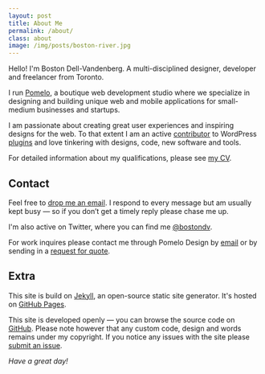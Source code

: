 ```yaml
---
layout: post
title: About Me
permalink: /about/
class: about
image: /img/posts/boston-river.jpg
---
```


<span class="dropcap">H</span><span class="run-in">ello! I'm Boston Dell-Vandenberg.</span> A multi-disciplined designer, developer and freelancer from Toronto.

I run [Pomelo](http://pomelodesign.com), a boutique web development studio where we specialize in designing and building unique web and mobile applications for small-medium businesses and startups.

I am passionate about creating great user experiences and inspiring designs for the web. To that extent I am an active [contributor](http://wordpress.org/plugins/enhanced-text-widget/) to WordPress [plugins](http://wordpress.org/plugins/ultimate-posts-widget/) and love tinkering with designs, code, new software and tools.

For detailed information about my qualifications, please see [my CV](/cv/).

## Contact

Feel free to [drop me an email](mailto:me@bostondv.com). I respond to every message but am usually kept busy &mdash; so if you don&rsquo;t get a timely reply please chase me up.

I'm also active on Twitter, where you can find me [@bostondv](http://twitter.com/bostondv).

For work inquires please contact me through Pomelo Design by [email](mailto:info@pomelodesign.com) or by sending in a [request for quote](http://pomelodesign.com/#contact).

## Extra

This site is build on [Jekyll](http://jekyllrb.com/), an open-source static site generator. It's hosted on [GitHub Pages](http://pages.github.com/).

This site is developed openly &mdash; you can browse the source code on [GitHub](https://github.com/bostondv/bostondv.github.io). Please note however that any custom code, design and words remains under my copyright. If you notice any issues with the site please [submit an issue](https://github.com/bostondv/bostondv.github.io/issues).

*Have a great day!*

